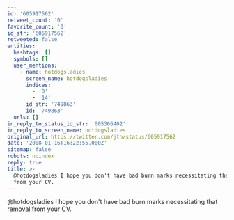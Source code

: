 ```yaml
---
id: '605917562'
retweet_count: '0'
favorite_count: '0'
id_str: '605917562'
retweeted: false
entities:
  hashtags: []
  symbols: []
  user_mentions:
    - name: hotdogsladies
      screen_name: hotdogsladies
      indices:
        - '0'
        - '14'
      id_str: '749863'
      id: '749863'
  urls: []
in_reply_to_status_id_str: '605366402'
in_reply_to_screen_name: hotdogsladies
original_url: https://twitter.com/jth/status/605917562
date: '2008-01-16T16:22:55.000Z'
sitemap: false
robots: noindex
reply: true
title: >-
  @hotdogsladies I hope you don't have bad burn marks necessitating that removal
  from your CV.
---
```


@hotdogsladies I hope you don't have bad burn marks necessitating that removal from your CV.